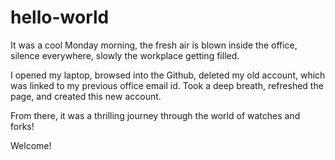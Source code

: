 # hello-world

It was a cool Monday morning, the fresh air is blown inside the office, silence everywhere, slowly the workplace getting filled. 

I opened my laptop, browsed into the Github, deleted my old account, which was linked to my previous office email id. Took a deep breath, refreshed the page, and created this new account. 

From there, it was a thrilling journey through the world of watches and forks! 

Welcome!
